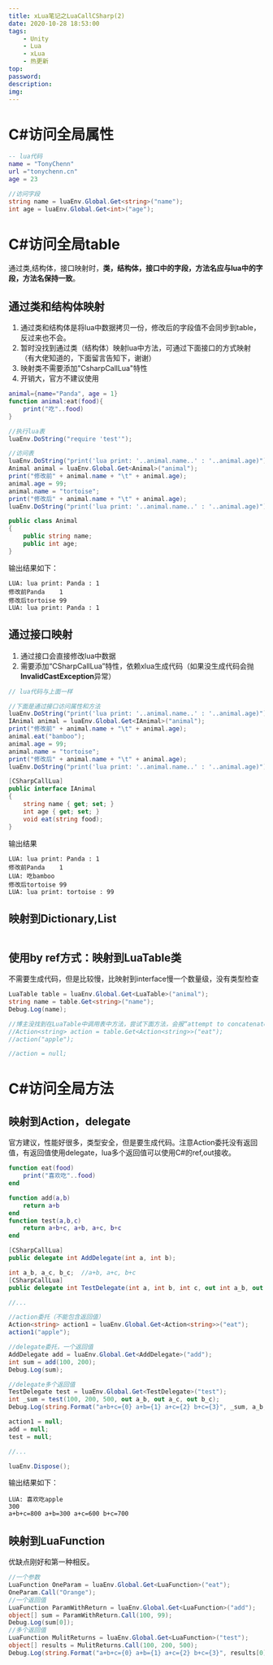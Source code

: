 ```yaml
---
title: xLua笔记之LuaCallCSharp(2)
date: 2020-10-28 18:53:00
tags:
    - Unity
    - Lua
    - xLua
    - 热更新
top:
password:
description:
img:
---
```


# C#访问全局属性
```lua
-- lua代码
name = "TonyChenn"
url ="tonychenn.cn"
age = 23
```
```csharp
//访问字段
string name = luaEnv.Global.Get<string>("name");
int age = luaEnv.Global.Get<int>("age");
```
# C#访问全局table
通过类,结构体，接口映射时，<b>类，结构体，接口中的字段，方法名应与lua中的字段，方法名保持一致</b>。

## 通过类和结构体映射
1. 通过类和结构体是将lua中数据拷贝一份，修改后的字段值不会同步到table，反过来也不会。
2. 暂时没找到通过类（结构体）映射lua中方法，可通过下面接口的方式映射（有大佬知道的，下面留言告知下，谢谢）
3. 映射类不需要添加"CsharpCallLua"特性
4. 开销大，官方不建议使用

```lua
animal={name="Panda", age = 1}
function animal:eat(food){
    print("吃"..food)
}
```
```csharp
//执行lua表
luaEnv.DoString("require 'test'");

//访问表
luaEnv.DoString("print('lua print: '..animal.name..' : '..animal.age)");
Animal animal = luaEnv.Global.Get<Animal>("animal");
print("修改前" + animal.name + "\t" + animal.age);
animal.age = 99;
animal.name = "tortoise";
print("修改后" + animal.name + "\t" + animal.age);
luaEnv.DoString("print('lua print: '..animal.name..' : '..animal.age)");

public class Animal
{
    public string name;
    public int age;
}
```
输出结果如下：
```log
LUA: lua print: Panda : 1
修改前Panda	1
修改后tortoise	99
LUA: lua print: Panda : 1
```

## 通过接口映射
1. 通过接口会直接修改lua中数据
2. 需要添加“CSharpCallLua”特性，依赖xlua生成代码（如果没生成代码会抛<b>InvalidCastException</b>异常）
```csharp
// lua代码与上面一样

//下面是通过接口访问属性和方法
luaEnv.DoString("print('lua print: '..animal.name..' : '..animal.age)");
IAnimal animal = luaEnv.Global.Get<IAnimal>("animal");
print("修改前" + animal.name + "\t" + animal.age);
animal.eat("bamboo");
animal.age = 99;
animal.name = "tortoise";
print("修改后" + animal.name + "\t" + animal.age);
luaEnv.DoString("print('lua print: '..animal.name..' : '..animal.age)");

[CSharpCallLua]
public interface IAnimal
{
    string name { get; set; }
    int age { get; set; }
    void eat(string food);
}
```
输出结果
```
LUA: lua print: Panda : 1
修改前Panda	1
LUA: 吃bamboo
修改后tortoise	99
LUA: lua print: tortoise : 99
```

## 映射到Dictionary,List
```
```
## 使用by ref方式：映射到LuaTable类
不需要生成代码，但是比较慢，比映射到interface慢一个数量级，没有类型检查
```csharp
LuaTable table = luaEnv.Global.Get<LuaTable>("animal");
string name = table.Get<string>("name");
Debug.Log(name);

//博主没找到在LuaTable中调用表中方法，尝试下面方法，会报“attempt to concatenate a nil value (local 'food')”就是拿到委托后执行传递的apple,在lua中没有接收到。待解决,有知道原因和解决方法的欢迎留言。
//Action<string> action = table.Get<Action<string>>("eat");
//action("apple");

//action = null;
```


# C#访问全局方法
## 映射到Action，delegate
官方建议，性能好很多，类型安全，但是要生成代码。注意Action委托没有返回值，有返回值使用delegate，lua多个返回值可以使用C#的ref,out接收。
```lua
function eat(food)
    print("喜欢吃"..food)
end

function add(a,b)
    return a+b
end
function test(a,b,c)
    return a+b+c, a+b, a+c, b+c
end
```
```csharp
[CSharpCallLua]
public delegate int AddDelegate(int a, int b);

int a_b, a_c, b_c;  //a+b, a+c, b+c
[CSharpCallLua]
public delegate int TestDelegate(int a, int b, int c, out int a_b, out int a_c, out int b_c);

//...

//action委托（不能包含返回值）
Action<string> action1 = luaEnv.Global.Get<Action<string>>("eat");
action1("apple");

//delegate委托，一个返回值
AddDelegate add = luaEnv.Global.Get<AddDelegate>("add");
int sum = add(100, 200);
Debug.Log(sum);

//delegate多个返回值
TestDelegate test = luaEnv.Global.Get<TestDelegate>("test");
int _sum = test(100, 200, 500, out a_b, out a_c, out b_c);
Debug.Log(string.Format("a+b+c={0} a+b={1} a+c={2} b+c={3}", _sum, a_b, a_c, b_c));

action1 = null;
add = null;
test = null;

//...

luaEnv.Dispose();
```
输出结果如下：
```
LUA: 喜欢吃apple
300
a+b+c=800 a+b=300 a+c=600 b+c=700
```


## 映射到LuaFunction
优缺点刚好和第一种相反。
```csharp
//一个参数
LuaFunction OneParam = luaEnv.Global.Get<LuaFunction>("eat");
OneParam.Call("Orange");
//一个返回值
LuaFunction ParamWithReturn = luaEnv.Global.Get<LuaFunction>("add");
object[] sum = ParamWithReturn.Call(100, 99);
Debug.Log(sum[0]);
//多个返回值
LuaFunction MulitReturns = luaEnv.Global.Get<LuaFunction>("test");
object[] results = MulitReturns.Call(100, 200, 500);
Debug.Log(string.Format("a+b+c={0} a+b={1} a+c={2} b+c={3}", results[0], results[1], results[2], results[3]));
```